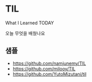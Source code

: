 # TIL

What I Learned TODAY

오늘 무엇을 배웠나요


## 샘플
- https://github.com/namjunemy/TIL
- https://github.com/milooy/TIL
- https://github.com/YutoMizutani/til
